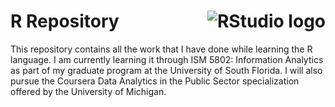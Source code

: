 # R Repository <img src="https://img.icons8.com/color/rstudio" alt="RStudio logo" align=right>

This repository contains all the work that I have done while learning the R language. I am currently learning it through ISM 5802: Information Analytics as part of my graduate program at the University of South Florida. I will also pursue the Coursera Data Analytics in the Public Sector specialization offered by the University of Michigan.
